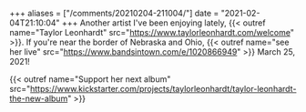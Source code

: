 +++
aliases = ["/comments/20210204-211004/"]
date = "2021-02-04T21:10:04"
+++
Another artist I've been enjoying lately, {{< outref name="Taylor Leonhardt" src="https://www.taylorleonhardt.com/welcome" >}}. If you're near the border of Nebraska and Ohio, {{< outref name="see her live" src="https://www.bandsintown.com/e/1020866949" >}} March 25, 2021!

{{< outref name="Support her next album" src="https://www.kickstarter.com/projects/taylorleonhardt/taylor-leonhardt-the-new-album" >}}

